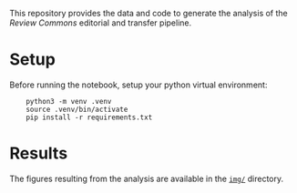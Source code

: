 This repository provides the data and code to generate the analysis of the _Review Commons_ editorial and transfer pipeline. 


# Setup

Before running the notebook, setup your python virtual environment:

````
    python3 -m venv .venv
    source .venv/bin/activate
    pip install -r requirements.txt
````

# Results

The figures resulting from the analysis are available in the [`img/`](https://github.com/review-commons/revcom-analysis/tree/master/img) directory.